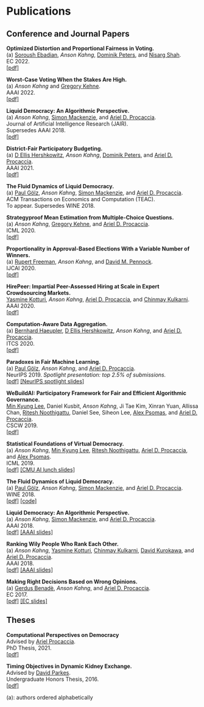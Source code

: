 # Publications

<!-- ## Working Papers -->

## Conference and Journal Papers

**Optimized Distortion and Proportional Fairness in Voting.**  
(a) [Soroush Ebadian][Soroush Ebadian], _Anson Kahng_, [Dominik Peters][Dominik Peters], and [Nisarg Shah][Nisarg Shah].  
EC 2022.  
[[pdf]](../papers/optdistortion.pdf)

**Worst-Case Voting When the Stakes Are High.**  
(a) _Anson Kahng_ and [Gregory Kehne][Gregory Kehne].  
AAAI 2022.  
[[pdf]](../papers/highstakesvoting.pdf)

**Liquid Democracy: An Algorithmic Perspective.**  
(a) _Anson Kahng_, [Simon Mackenzie][Simon Mackenzie], and [Ariel D. Procaccia][Ariel Procaccia].  
Journal of Artificial Intelligence Research (JAIR).  
Supersedes AAAI 2018.  
[[pdf]](../papers/liquid-jair.pdf)

**District-Fair Participatory Budgeting.**  
(a) [D Ellis Hershkowitz][Ellis Hershkowitz], _Anson Kahng_, [Dominik Peters][Dominik Peters], and [Ariel D. Procaccia][Ariel Procaccia].  
AAAI 2021.    
[[pdf]](../papers/districtfair.pdf)

**The Fluid Dynamics of Liquid Democracy.**  
(a) [Paul G&ouml;lz][Paul Golz], _Anson Kahng_, [Simon Mackenzie][Simon Mackenzie], and [Ariel D. Procaccia][Ariel Procaccia].  
ACM Transactions on Economics and Computation (TEAC).  
To appear. Supersedes WINE 2018.  

**Strategyproof Mean Estimation from Multiple-Choice Questions.**  
(a) _Anson Kahng_, [Gregory Kehne][Gregory Kehne], and [Ariel D. Procaccia][Ariel Procaccia].  
ICML 2020.  
[[pdf]](../papers/meanest.pdf)

**Proportionality in Approval-Based Elections With a Variable Number of Winners.**  
(a) [Rupert Freeman][Rupert Freeman], _Anson Kahng_, and [David M. Pennock][Dave Pennock].  
IJCAI 2020.  
[[pdf]](../papers/vnw.pdf)

**HirePeer: Impartial Peer-Assessed Hiring at Scale in Expert Crowdsourcing Markets.**  
[Yasmine Kotturi][Yasmine Kotturi], _Anson Kahng_, [Ariel D. Procaccia][Ariel Procaccia], and [Chinmay Kulkarni][Chinmay Kulkarni].  
AAAI 2020.  
[[pdf]](../papers/hirepeer.pdf)

**Computation-Aware Data Aggregation.**  
(a) [Bernhard Haeupler][Bernhard Haeupler], [D Ellis Hershkowitz][Ellis Hershkowitz], _Anson Kahng_, and [Ariel D. Procaccia][Ariel Procaccia].  
ITCS 2020.  
[[pdf]](../papers/comp_aggregation.pdf)

**Paradoxes in Fair Machine Learning.**  
(a) [Paul G&ouml;lz][Paul Golz], _Anson Kahng_, and [Ariel D. Procaccia][Ariel Procaccia].  
NeurIPS 2019. _Spotlight presentation: top 2.5% of submissions._  
[[pdf]](../papers/equalized.pdf) [[NeurIPS spotlight slides]](../slides/Paradoxes-NeurIPS.pdf)

**WeBuildAI: Participatory Framework for Fair and Efficient Algorithmic Governance.**  
[Min Kyung Lee][Min Kyung Lee], Daniel Kusbit, _Anson Kahng_, Ji Tae Kim, Xinran Yuan, Allissa Chan, [Ritesh Noothigattu][Ritesh Noothigattu], Daniel See, Siheon Lee, [Alex Psomas][Alex Psomas], and [Ariel D. Procaccia][Ariel Procaccia].  
CSCW 2019.  
[[pdf]](../papers/webuildai.pdf) 

**Statistical Foundations of Virtual Democracy.**  
(a) _Anson Kahng_, [Min Kyung Lee](http://minlee.net/), [Ritesh Noothigattu][Ritesh Noothigattu], [Ariel D. Procaccia][Ariel Procaccia], and [Alex Psomas][Alex Psomas].  
ICML 2019.  
[[pdf]](../papers/virtual.pdf) [[CMU AI lunch slides]](../slides/FoodRescue-AI-Lunch.key)

**The Fluid Dynamics of Liquid Democracy.**  
(a) [Paul G&ouml;lz][Paul Golz], _Anson Kahng_, [Simon Mackenzie][Simon Mackenzie], and [Ariel D. Procaccia][Ariel Procaccia].  
WINE 2018.  
[[pdf]](../papers/fluid.pdf) [[code]](https://github.com/pgoelz/fluid)

**Liquid Democracy: An Algorithmic Perspective.**  
(a) _Anson Kahng_, [Simon Mackenzie][Simon Mackenzie], and [Ariel D. Procaccia][Ariel Procaccia].  
AAAI 2018.  
[[pdf]](../papers/liquid.pdf) [[AAAI slides]](../slides/AAAI18-liquiddemocracy.key)

**Ranking Wily People Who Rank Each Other.**  
(a) _Anson Kahng_, [Yasmine Kotturi][Yasmine Kotturi], [Chinmay Kulkarni][Chinmay Kulkarni], [David Kurokawa][David Kurokawa], and [Ariel D. Procaccia][Ariel Procaccia].  
AAAI 2018.  
[[pdf]](../papers/impartial.pdf) [[AAAI slides]](../slides/AAAI18-impartiality.key)

**Making Right Decisions Based on Wrong Opinions.**  
(a) [Gerdus Benad&egrave;][Gerdus Benade], _Anson Kahng_, and [Ariel D. Procaccia][Ariel Procaccia].  
EC 2017.  
[[pdf]](../papers/minavg.pdf) [[EC slides]](../slides/EC17-voting.key)

## Theses

**Computational Perspectives on Democracy**  
Advised by [Ariel Procaccia][Ariel Procaccia].  
PhD Thesis, 2021.  
[[pdf]](../papers/AK_thesis.pdf)  

**Timing Objectives in Dynamic Kidney Exchange.**  
Advised by [David Parkes][David Parkes].  
Undergraduate Honors Thesis, 2016.  
[[pdf]](../papers/ugrad_thesis.pdf)





(a): authors ordered alphabetically



[Gerdus Benade]: http://www.gerdusbenade.com/
[Rupert Freeman]: https://users.cs.duke.edu/~rupert/
[Paul Golz]: https://paulgoelz.de/
[Bernhard Haeupler]: https://www.cs.cmu.edu/~haeupler/
[Ellis Hershkowitz]: https://dhershko.github.io/
[Yasmine Kotturi]: https://ykotturi.github.io/
[Chinmay Kulkarni]: https://www.cs.cmu.edu/~chinmayk/
[David Kurokawa]: https://www.cs.cmu.edu/~dkurokaw/
[Min Kyung Lee]: http://minlee.net/
[Simon Mackenzie]: https://scholar.google.com/citations?user=cBUn3E8AAAAJ&hl=en
[Ritesh Noothigattu]: https://www.cs.cmu.edu/~rnoothig/
[David Parkes]: https://www.eecs.harvard.edu/~parkes/
[Dave Pennock]: http://dpennock.com/
[Ariel Procaccia]: http://procaccia.info/
[Alex Psomas]: https://www.alexpsomas.com/
[Dominik Peters]: https://www.dominik-peters.de/
[Gregory Kehne]: https://gregorykehne.com/
[Soroush Ebadian]: https://scholar.google.com/citations?user=tN4kqvYAAAAJ&hl=en
[Nisarg Shah]: https://www.cs.toronto.edu/~nisarg/index.html